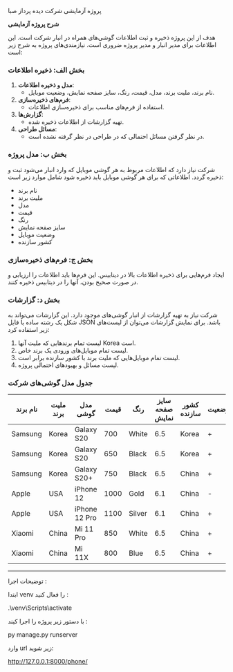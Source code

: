 پروژه آزمایشی
شرکت دیده پرداز صبا


**شرح پروژه آزمایشی**

هدف از این پروژه ذخیره و ثبت اطلاعات گوشی‌های همراه در انبار شرکت است. این اطلاعات برای مدیر انبار و مدیر پروژه ضروری است. نیازمندی‌های پروژه به شرح زیر است:

### بخش الف: ذخیره اطلاعات
1. **مدل و ذخیره اطلاعات**:
    - نام برند، ملیت برند، مدل، قیمت، رنگ، سایز صفحه نمایش، وضعیت موبایل.
2. **فرم‌های ذخیره‌سازی**:
    - استفاده از فرم‌های مناسب برای ذخیره‌سازی اطلاعات.
3. **گزارش‌ها**:
    - تهیه گزارشات از اطلاعات ذخیره شده.
4. **مسائل طراحی**:
    - در نظر گرفتن مسائل احتمالی که در طراحی در نظر گرفته نشده است.

### بخش ب: مدل پروژه
شرکت نیاز دارد که اطلاعات مربوط به هر گوشی موبایل که وارد انبار می‌شود ثبت و ذخیره گردد. اطلاعاتی که برای هر گوشی موبایل باید ذخیره شود شامل موارد زیر است:
- نام برند
- ملیت برند
- مدل
- قیمت
- رنگ
- سایز صفحه نمایش
- وضعیت موبایل 
- کشور سازنده

### بخش ج: فرم‌های ذخیره‌سازی
ایجاد فرم‌هایی برای ذخیره اطلاعات بالا در دیتابیس. این فرم‌ها باید اطلاعات را ارزیابی و در صورت صحیح بودن، آنها را در دیتابیس ذخیره کنند.

### بخش د: گزارشات
شرکت نیاز به تهیه گزارشات از انبار گوشی‌های موجود دارد. این گزارشات می‌تواند به شکل یک رشته ساده یا فایل JSON باشد. برای نمایش گزارشات می‌توان از لیست‌های زیر استفاده کرد:
1. لیست تمام برندهایی که ملیت آنها Korea است.
2. لیست تمام موبایل‌های ورودی یک برند خاص.
3. لیست تمام موبایل‌هایی که ملیت برند با کشور سازنده برابر است.
4. لیست مسائل و بهبود‌های احتمالی پروژه.

### جدول مدل گوشی‌های شرکت
| نام برند | ملیت برند | مدل گوشی | قیمت | رنگ | سایز صفحه نمایش | کشور سازنده | وضعیت |
|----------|-----------|-----------|-------|------|-------------------|--------------|--------|
| Samsung  | Korea     | Galaxy S20     | 700   | White | 6.5 | Korea | + |
| Samsung  | Korea     | Galaxy S20     | 650   | Black | 6.5 | Korea | + |
| Samsung  | Korea     | Galaxy S20+    | 750   | Black | 6.5 | China | + |
| Apple    | USA       | iPhone 12      | 1000  | Gold  | 6.1 | China | - |
| Apple    | USA       | iPhone 12 Pro  | 1100  | Silver| 6.1 | China | + |
| Xiaomi   | China     | Mi 11 Pro      | 850   | White | 6.5 | China | + |
| Xiaomi   | China     | Mi 11X         | 800   | Blue  | 6.5 | China | + |


----------------------------------------------------------------------------------------------------------------------
توضیحات اجرا :

ابتدا venv را فعال کنید :

.\venv\Scripts\activate

با دستور زیر پروژه را اجرا کیند :

py manage.py runserver

وارد url زیر شوید:

http://127.0.0.1:8000/phone/

